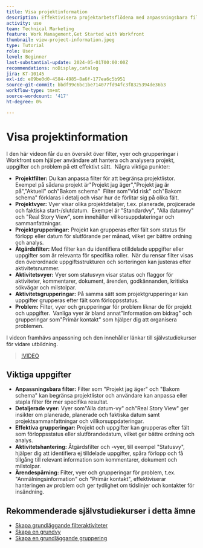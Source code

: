 ```yaml
---
title: Visa projektinformation
description: Effektivisera projektarbetsflödena med anpassningsbara filter, detaljerade vyer, effektiva grupperingar, verktyg för uppgiftshantering och funktioner för ärendespårning för bättre organisation och tydlighet.
activity: use
team: Technical Marketing
feature: Work Management,Get Started with Workfront
thumbnail: view-project-information.jpeg
type: Tutorial
role: User
level: Beginner
last-substantial-update: 2024-05-01T00:00:00Z
recommendations: noDisplay,catalog
jira: KT-10145
exl-id: e89be0d0-4584-4985-8a6f-177ea6c5b951
source-git-commit: bbdf99c6bc1be714077fd94fc3f8325394de36b3
workflow-type: tm+mt
source-wordcount: '417'
ht-degree: 0%

---
```


# Visa projektinformation

I den här videon får du en översikt över filter, vyer och grupperingar i Workfront som hjälper användare att hantera och analysera projekt, uppgifter och problem på ett effektivt sätt. &#x200B; Några viktiga punkter:

* **Projektfilter:** Du kan anpassa filter för att begränsa projektlistor. &#x200B; Exempel på sådana projekt är&quot;Projekt jag äger&quot;,&quot;Projekt jag är på&quot;,&quot;Aktuell&quot; och&quot;Bakom schema&quot; &#x200B; Filter som&quot;Vid risk&quot; och&quot;Bakom schema&quot; förklaras i detalj och visar hur de förlitar sig på olika fält.
* **Projektvyer:** Vyer visar olika projektdetaljer, t.ex. planerade, projicerade och faktiska start-/slutdatum. &#x200B; Exempel är &quot;Standardvy&quot;, &quot;Alla datumvy&quot; och &quot;Real Story View&quot;, som innehåller villkorsuppdateringar och sammanfattningar. &#x200B;
* **Projektgrupperingar:** Projekt kan grupperas efter fält som status för förlopp eller datum för slutförande per månad, vilket ger bättre ordning och analys. &#x200B;
* **Åtgärdsfilter:** Med filter kan du identifiera otilldelade uppgifter eller uppgifter som är relevanta för specifika roller. &#x200B; När du rensar filter visas den överordnade uppgiftsstrukturen och sorteringen kan justeras efter aktivitetsnummer. &#x200B;
* **Aktivitetsvyer:** Vyer som statusvyn visar status och flaggor för aktiviteter, kommentarer, dokument, ärenden, godkännanden, kritiska sökvägar och milstolpar.
* **Aktivitetsgrupperingar:** På samma sätt som projektgrupperingar kan uppgifter grupperas efter fält som förloppsstatus. &#x200B;
* **Problem:** Filter, vyer och grupperingar för problem liknar de för projekt och uppgifter. &#x200B; Vanliga vyer är bland annat&quot;Information om bidrag&quot; och grupperingar som&quot;Primär kontakt&quot; som hjälper dig att organisera problemen. &#x200B;

I videon framhävs anpassning och den innehåller länkar till självstudiekurser för vidare utbildning. &#x200B;

>[!VIDEO](https://video.tv.adobe.com/v/3453070/?quality=12&learn=on&enablevpops=1&captions=swe)

## Viktiga uppgifter

* **Anpassningsbara filter:** Filter som &quot;Projekt jag äger&quot; och &quot;Bakom schema&quot; kan begränsa projektlistor och användare kan anpassa eller stapla filter för mer specifika resultat. &#x200B;
* **Detaljerade vyer:** Vyer som&quot;Alla datum-vy&quot; och&quot;Real Story View&quot; ger insikter om planerade, planerade och faktiska datum samt projektsammanfattningar och villkorsuppdateringar. &#x200B;
* **Effektiva grupperingar:** Projekt och uppgifter kan grupperas efter fält som förloppsstatus eller slutförandedatum, vilket ger bättre ordning och analys. &#x200B;
* **Aktivitetshantering:** Åtgärdsfilter och -vyer, till exempel &quot;Statusvy&quot;, hjälper dig att identifiera ej tilldelade uppgifter, spåra förlopp och få tillgång till relevant information som kommentarer, dokument och milstolpar. &#x200B;
* **Ärendespårning:** Filter, vyer och grupperingar för problem, t.ex. &quot;Anmälningsinformation&quot; och &quot;Primär kontakt&quot;, effektiviserar hanteringen av problem och ger tydlighet om tidslinjer och kontakter för insändning. &#x200B;




## Rekommenderade självstudiekurser i detta ämne

* [Skapa grundläggande filteraktiviteter](/help/reporting/basic-reporting/create-a-basic-filter-activity.md)
* [Skapa en grundvy](/help/reporting/basic-reporting/create-a-basic-view.md)
* [Skapa en grundläggande gruppering](/help/reporting/basic-reporting/create-a-basic-grouping.md)

